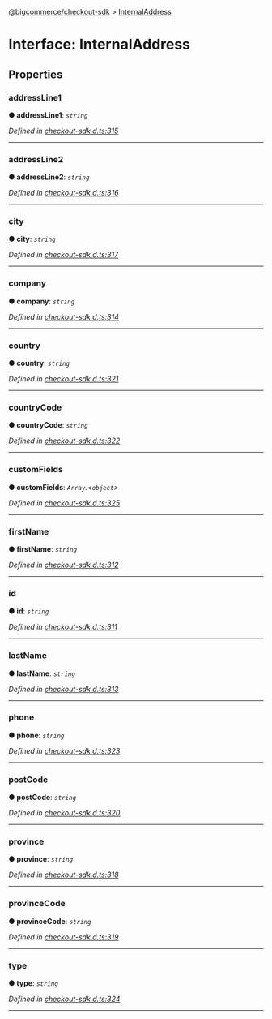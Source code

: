 [@bigcommerce/checkout-sdk](../README.md) > [InternalAddress](../interfaces/internaladdress.md)



# Interface: InternalAddress


## Properties
<a id="addressline1"></a>

###  addressLine1

**●  addressLine1**:  *`string`* 

*Defined in [checkout-sdk.d.ts:315](https://github.com/bigcommerce/checkout-sdk-js/blob/66bc013/dist/checkout-sdk.d.ts#L315)*





___

<a id="addressline2"></a>

###  addressLine2

**●  addressLine2**:  *`string`* 

*Defined in [checkout-sdk.d.ts:316](https://github.com/bigcommerce/checkout-sdk-js/blob/66bc013/dist/checkout-sdk.d.ts#L316)*





___

<a id="city"></a>

###  city

**●  city**:  *`string`* 

*Defined in [checkout-sdk.d.ts:317](https://github.com/bigcommerce/checkout-sdk-js/blob/66bc013/dist/checkout-sdk.d.ts#L317)*





___

<a id="company"></a>

###  company

**●  company**:  *`string`* 

*Defined in [checkout-sdk.d.ts:314](https://github.com/bigcommerce/checkout-sdk-js/blob/66bc013/dist/checkout-sdk.d.ts#L314)*





___

<a id="country"></a>

###  country

**●  country**:  *`string`* 

*Defined in [checkout-sdk.d.ts:321](https://github.com/bigcommerce/checkout-sdk-js/blob/66bc013/dist/checkout-sdk.d.ts#L321)*





___

<a id="countrycode"></a>

###  countryCode

**●  countryCode**:  *`string`* 

*Defined in [checkout-sdk.d.ts:322](https://github.com/bigcommerce/checkout-sdk-js/blob/66bc013/dist/checkout-sdk.d.ts#L322)*





___

<a id="customfields"></a>

###  customFields

**●  customFields**:  *`Array`.<`object`>* 

*Defined in [checkout-sdk.d.ts:325](https://github.com/bigcommerce/checkout-sdk-js/blob/66bc013/dist/checkout-sdk.d.ts#L325)*





___

<a id="firstname"></a>

###  firstName

**●  firstName**:  *`string`* 

*Defined in [checkout-sdk.d.ts:312](https://github.com/bigcommerce/checkout-sdk-js/blob/66bc013/dist/checkout-sdk.d.ts#L312)*





___

<a id="id"></a>

###  id

**●  id**:  *`string`* 

*Defined in [checkout-sdk.d.ts:311](https://github.com/bigcommerce/checkout-sdk-js/blob/66bc013/dist/checkout-sdk.d.ts#L311)*





___

<a id="lastname"></a>

###  lastName

**●  lastName**:  *`string`* 

*Defined in [checkout-sdk.d.ts:313](https://github.com/bigcommerce/checkout-sdk-js/blob/66bc013/dist/checkout-sdk.d.ts#L313)*





___

<a id="phone"></a>

###  phone

**●  phone**:  *`string`* 

*Defined in [checkout-sdk.d.ts:323](https://github.com/bigcommerce/checkout-sdk-js/blob/66bc013/dist/checkout-sdk.d.ts#L323)*





___

<a id="postcode"></a>

###  postCode

**●  postCode**:  *`string`* 

*Defined in [checkout-sdk.d.ts:320](https://github.com/bigcommerce/checkout-sdk-js/blob/66bc013/dist/checkout-sdk.d.ts#L320)*





___

<a id="province"></a>

###  province

**●  province**:  *`string`* 

*Defined in [checkout-sdk.d.ts:318](https://github.com/bigcommerce/checkout-sdk-js/blob/66bc013/dist/checkout-sdk.d.ts#L318)*





___

<a id="provincecode"></a>

###  provinceCode

**●  provinceCode**:  *`string`* 

*Defined in [checkout-sdk.d.ts:319](https://github.com/bigcommerce/checkout-sdk-js/blob/66bc013/dist/checkout-sdk.d.ts#L319)*





___

<a id="type"></a>

###  type

**●  type**:  *`string`* 

*Defined in [checkout-sdk.d.ts:324](https://github.com/bigcommerce/checkout-sdk-js/blob/66bc013/dist/checkout-sdk.d.ts#L324)*





___


